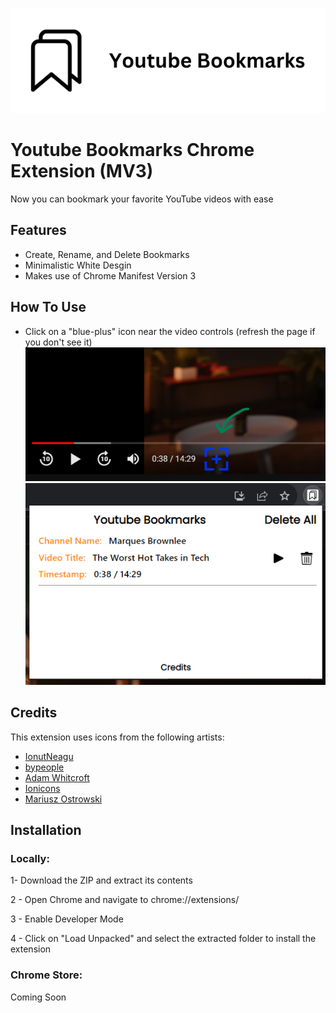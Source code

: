 
![Banner](./DisplayIcons/banner.png)

# Youtube Bookmarks Chrome Extension (MV3)

Now you can bookmark your favorite YouTube videos with ease


## Features


- Create, Rename, and Delete Bookmarks
- Minimalistic  White Desgin
- Makes use of Chrome Manifest Version 3 



## How To Use
- Click on a "blue-plus" icon near the video controls (refresh the page if you don't see it)
![visual-1](./DisplayIcons/visual-1.png)
![visual-2](./DisplayIcons/visual-2.png)
## Credits

This extension uses icons from the following artists:

- [IonutNeagu](https://www.svgrepo.com/svg/490436/trash-can)
- [bypeople](https://www.svgrepo.com/svg/512680/plus-1469)
- [Adam Whitcroft](https://www.svgrepo.com/svg/514197/play)
- [Ionicons](https://www.svgrepo.com/svg/326519/bookmarks-outline)
- [Mariusz Ostrowski](https://www.svgrepo.com/svg/446233/left-arrow-1)

## Installation

### Locally:

1- Download the ZIP and extract its contents

2 - Open Chrome and navigate to chrome://extensions/

3 - Enable Developer Mode

4 - Click on "Load Unpacked" and select the extracted folder to install the extension

### Chrome Store:

Coming Soon
